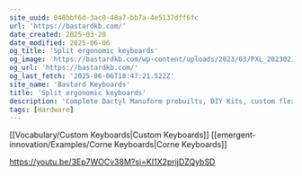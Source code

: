 ```yaml
---
site_uuid: 048bbf6d-3ac8-48a7-bb7a-4e5137dff6fc
url: 'https://bastardkb.com/'
date_created: 2025-03-20
date_modified: 2025-06-06
og_title: 'Split ergonomic keyboards'
og_image: 'https://bastardkb.com/wp-content/uploads/2023/03/PXL_20230215_161423686.jpg'
og_url: 'https://bastardkb.com/'
og_last_fetch: '2025-06-06T18:47:21.522Z'
site_name: 'Bastard Keyboards'
title: 'Split ergonomic keyboards'
description: 'Complete Dactyl Manuform prebuilts, DIY Kits, custom flexible PCBs and open-sourced cases'
tags: [Hardware]
---
```


[[Vocabulary/Custom Keyboards|Custom Keyboards]] [[emergent-innovation/Examples/Corne Keyboards|Corne Keyboards]]



https://youtu.be/3Ep7WOCv38M?si=KI1X2prijDZQybSD